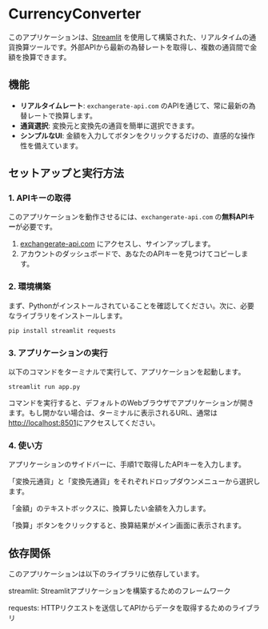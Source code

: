 # CurrencyConverter

このアプリケーションは、[Streamlit](https://streamlit.io/) を使用して構築された、リアルタイムの通貨換算ツールです。外部APIから最新の為替レートを取得し、複数の通貨間で金額を換算できます。

## 機能

- **リアルタイムレート**: `exchangerate-api.com` のAPIを通じて、常に最新の為替レートで換算します。
- **通貨選択**: 変換元と変換先の通貨を簡単に選択できます。
- **シンプルなUI**: 金額を入力してボタンをクリックするだけの、直感的な操作性を備えています。

## セットアップと実行方法

### 1. APIキーの取得

このアプリケーションを動作させるには、`exchangerate-api.com` の**無料APIキー**が必要です。

1. [exchangerate-api.com](https://www.exchangerate-api.com/) にアクセスし、サインアップします。
2. アカウントのダッシュボードで、あなたのAPIキーを見つけてコピーします。

### 2. 環境構築

まず、Pythonがインストールされていることを確認してください。次に、必要なライブラリをインストールします。

```bash
pip install streamlit requests
```

### 3. アプリケーションの実行
以下のコマンドをターミナルで実行して、アプリケーションを起動します。
```
streamlit run app.py
```

コマンドを実行すると、デフォルトのWebブラウザでアプリケーションが開きます。もし開かない場合は、ターミナルに表示されるURL、通常は [http://localhost:8501](http://localhost:8501)にアクセスしてください。

### 4. 使い方
アプリケーションのサイドバーに、手順1で取得したAPIキーを入力します。

「変換元通貨」と「変換先通貨」をそれぞれドロップダウンメニューから選択します。

「金額」のテキストボックスに、換算したい金額を入力します。

「換算」ボタンをクリックすると、換算結果がメイン画面に表示されます。

## 依存関係
このアプリケーションは以下のライブラリに依存しています。

streamlit: Streamlitアプリケーションを構築するためのフレームワーク

requests: HTTPリクエストを送信してAPIからデータを取得するためのライブラリ
